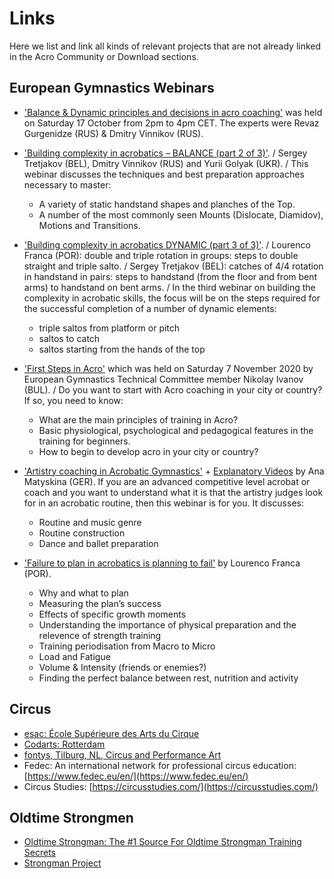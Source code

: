 # Links

Here we list and link all kinds of relevant projects that are not already linked in the Acro Community or Download sections.  


## European Gymnastics Webinars

* ['Balance & Dynamic principles and decisions in acro coaching'](https://m.youtube.com/watch?v=FdwXJOZ4Y6o&pp=ygURYWNyb2JhdGljIHdlYmluYXI%3D) was held on Saturday 17 October from 2pm to 4pm CET. The experts were Revaz Gurgenidze (RUS) & Dmitry Vinnikov (RUS).

* ['Building complexity in acrobatics – BALANCE (part 2 of 3)'](https://m.youtube.com/watch?v=b6SeNd0Bgrk&pp=ygURYWNyb2JhdGljIHdlYmluYXI%3D). / Sergey Tretjakov (BEL), Dmitry Vinnikov (RUS) and Yurii Golyak (UKR). / This webinar discusses the techniques and best preparation approaches necessary to master:
  * A variety of static handstand shapes and planches of the Top.
  * A number of the most commonly seen Mounts (Dislocate, Diamidov), Motions and Transitions. 

* ['Building complexity in acrobatics DYNAMIC (part 3 of 3)'](https://m.youtube.com/watch?v=lg8NmBdaWi8&pp=ygURYWNyb2JhdGljIHdlYmluYXI%3D). / Lourenco Franca (POR): double and triple rotation in groups: steps to double straight and triple salto. / Sergey Tretjakov (BEL): catches of 4/4 rotation in handstand in pairs: steps to handstand (from the floor and from bent arms) to handstand on bent arms. / In the third webinar on building the complexity in acrobatic skills, the focus will be on the steps required for the successful completion of a number of dynamic elements:
  * triple saltos from platform or pitch
  * saltos to catch
  * saltos starting from the hands of the top

* ['First Steps in Acro'](https://m.youtube.com/watch?v=gFUk0HWvqss&pp=ygURYWNyb2JhdGljIHdlYmluYXI%3D) which was held on Saturday 7 November 2020 by European Gymnastics Technical Committee member Nikolay Ivanov (BUL). / Do you want to start with Acro coaching in your city or country? If so, you need to know:
  * What are the main principles of training in Acro?
  * Basic physiological, psychological and pedagogical features in the training for beginners.
  * How to begin to develop acro in your city or country?

* ['Artistry coaching in Acrobatic Gymnastics'](https://m.youtube.com/watch?v=uJ1viDsStZw&pp=ygURYWNyb2JhdGljIHdlYmluYXI%3D) + [Explanatory Videos](https://m.youtube.com/watch?v=LbNBQpOt0jk&pp=ygURYWNyb2JhdGljIHdlYmluYXI%3D) by Ana Matyskina (GER). If you are an advanced competitive level acrobat or coach and you want to understand what it is that the artistry judges look for in an acrobatic routine, then this webinar is for you. It discusses:
  * Routine and music genre
  * Routine construction
  * Dance and ballet preparation  

* ['Failure to plan in acrobatics is planning to fail'](https://m.youtube.com/watch?v=BxHfE9OED_o&pp=ygURYWNyb2JhdGljIHdlYmluYXI%3D) by Lourenco Franca (POR).
  * Why and what to plan
  * Measuring the plan’s success
  * Effects of specific growth moments
  * Understanding the importance of physical preparation and the relevence of strength training
  * Training periodisation from Macro to Micro
  * Load and Fatigue
  * Volume & Intensity (friends or enemies?)
  * Finding the perfect balance between rest, nutrition and activity


## Circus 

* [esac: École Supérieure des Arts du Cirque](https://www.esac.be/en/ecole-2/presentation/)
* [Codarts: Rotterdam](https://www.codarts.nl/en/)
* [fontys, Tilburg, NL, Circus and Performance Art](https://www.fontys.nl/en/Study-at-Fontys/Programmes/Circus-and-Performance-Art.htm)
* Fedec: An international network for professional circus education: [https://www.fedec.eu/en/](https://www.fedec.eu/en/)
* Circus Studies: [https://circusstudies.com/](https://circusstudies.com/)


## Oldtime Strongmen

* [Oldtime Strongman: The #1 Source For Oldtime Strongman Training Secrets](https://www.oldtimestrongman.com/)
* [Strongman Project](https://www.strongmanproject.com/)
